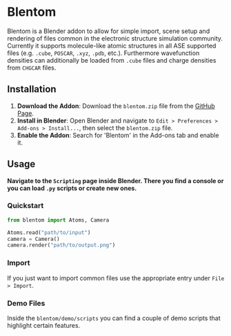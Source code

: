 # Blentom

Blentom is a Blender addon to allow for simple import, scene setup and rendering of files common in the electronic structure simulation community. Currently it supports molecule-like atomic structures in all ASE supported files (e.g. `.cube`, `POSCAR`, `.xyz`, `.pdb`, etc.). Furthermore wavefunction densities can additionally be loaded from `.cube` files and charge densities from `CHGCAR` files.

## Installation

1. **Download the Addon**: Download the `blentom.zip` file from the [GitHub Page](https://github.com/brands-d/blentom/tree/v1.0.0b).
2. **Install in Blender**: Open Blender and navigate to `Edit > Preferences > Add-ons > Install...`, then select the `blentom.zip` file.
3. **Enable the Addon**: Search for 'Blentom' in the Add-ons tab and enable it.

## Usage

**Navigate to the `Scripting` page inside Blender. There you find a console or you can load `.py` scripts or create new ones.**

### Quickstart

```python
from blentom import Atoms, Camera

Atoms.read("path/to/input")
camera = Camera()
camera.render("path/to/output.png")
```

### Import

If you just want to import common files use the appropriate entry under `File > Import`.

### Demo Files
Inside the `blentom/demo/scripts` you can find a couple of demo scripts that highlight certain features.
